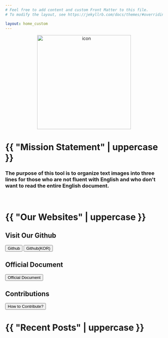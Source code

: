 ```yaml
---
# Feel free to add content and custom Front Matter to this file.
# To modify the layout, see https://jekyllrb.com/docs/themes/#overriding-theme-defaults

layout: home_custom
---
```


<p style="text-align:center;"><img src="https://camo.githubusercontent.com/9e81b7f66200f8615ef8bde58f9c50524bee4f532f81cf096748eae8e0dafe08/68747470733a2f2f706f737466696c65732e707374617469632e6e65742f4d6a41794d5445784d4468664d5467772f4d4441784e6a4d324d6a6b354e5445774f54517a2e7573495369687433503546343141472d34533258474c4a314b5638397a50615738426778396a476137396f672e4254526e544143474a4f4a7738766a363634776d7277473539356865515f6f414b447655574f682d707951672e504e472e6b616f6172612f496d673353756d2e706e673f747970653d77373733" alt="icon" width="300" height="300"></p>

<h1>{{ "Mission Statement" | uppercase }}</h1>
<h3> The purpose of this tool is to organize text images into three lines for those who are not fluent with English and who don't want to read the entire English document. </h3>
<br>


<h1>{{ "Our Websites" | uppercase }}</h1>
<h2>Visit Our Github</h2>

<div class ="link-buttons">
<button type="button" class="btn btn-default" onclick="window.location.href='https://github.com/Lainshower/Img3Sum';">Github</button>
<button onclick="window.location.href='https://github.com/Lainshower/Img3Sum/blob/main/README_ko.md';">Github(KOR)</button>


</div>

<span></span>
<h2>Official Document</h2>
<button onclick="window.location.href='https://img3sum.readthedocs.io/en/main/';">Official Document</button>

<h2>Contributions</h2>
<button onclick="window.location.href='https://img3sum.readthedocs.io/en/main/Contribution/Contributing.html#how-can-i-contribute';">How to Contribute?</button>



<br>
<h1>{{ "Recent Posts" | uppercase }}</h1>